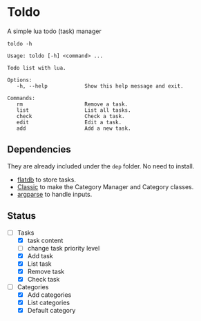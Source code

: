 # Toldo

A simple lua todo (task) manager

`toldo -h`

```console
Usage: toldo [-h] <command> ...

Todo list with lua.

Options:
   -h, --help            Show this help message and exit.

Commands:
   rm                    Remove a task.
   list                  List all tasks.
   check                 Check a task.
   edit                  Edit a task.
   add                   Add a new task.
```

## Dependencies

They are already included under the `dep` folder. No need to install.

- [flatdb](https://github.com/uleelx/FlatDB) to store tasks.
- [Classic](https://github.com/rxi/classic) to make the Category Manager and Category classes.
- [argparse](https://github.com/luarocks/argparse/tree/master) to handle inputs.

## Status

- [ ] Tasks
  - [x] task content
  - [ ] change task priority level
  - [x] Add task
  - [x] List task
  - [x] Remove task
  - [x] Check task
- [ ] Categories
  - [x] Add categories
  - [x] List categories
  - [x] Default category
